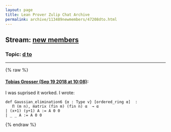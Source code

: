 ```yaml
---
layout: page
title: Lean Prover Zulip Chat Archive 
permalink: archive/113489newmembers/47208dto.html
---
```


## Stream: [new members](index.html)
### Topic: [d to](47208dto.html)

---


{% raw %}
#### [ Tobias Grosser (Sep 19 2018 at 10:08)](https://leanprover.zulipchat.com/#narrow/stream/113489-new%20members/topic/d%20to/near/134217806):
I was suprised it worked. I wrote:
```lean
def Gaussian_elimination6 {α : Type v} [ordered_ring α]  :
   Π (m n), matrix (fin m) (fin n) α  → α
| (x+1) (y+1) A := A 0 0
| _ _ A := A 0 0 
```


{% endraw %}
